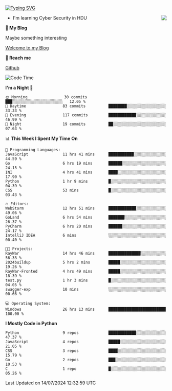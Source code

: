 [![Typing SVG](https://readme-typing-svg.herokuapp.com?font=Fira+Code&pause=1000&random=false&width=450&height=60&lines=Hello+%F0%9F%91%8B%F0%9F%8F%BB;I'm+JBNRZ)](https://git.io/typing-svg)

<a href="#">
  <img align="right" src="https://github-readme-stats.vercel.app/api?username=JBNRZ&show_icons=true&bg_color=15,f2f7fd,E0EAFC" />
</a>

- I'm learning Cyber Security in HDU

 **🌱 My Blog**

Maybe something interesting

[Welcome to my Blog](https://jbnrz.com.cn/)

 **💬 Reach me** 

[Github](https://github.com/JBNRZ)


<!--START_SECTION:waka-->
![Code Time](http://img.shields.io/badge/Code%20Time-596%20hrs%2059%20mins-blue)

**I'm a Night 🦉** 

```text
🌞 Morning                30 commits          ███░░░░░░░░░░░░░░░░░░░░░░   12.05 % 
🌆 Daytime                83 commits          ████████░░░░░░░░░░░░░░░░░   33.33 % 
🌃 Evening                117 commits         ████████████░░░░░░░░░░░░░   46.99 % 
🌙 Night                  19 commits          ██░░░░░░░░░░░░░░░░░░░░░░░   07.63 % 
```


📊 **This Week I Spent My Time On** 

```text
💬 Programming Languages: 
JavaScript               11 hrs 41 mins      ███████████░░░░░░░░░░░░░░   44.59 % 
Go                       6 hrs 19 mins       ██████░░░░░░░░░░░░░░░░░░░   24.15 % 
INI                      4 hrs 41 mins       ████░░░░░░░░░░░░░░░░░░░░░   17.90 % 
Python                   1 hr 9 mins         █░░░░░░░░░░░░░░░░░░░░░░░░   04.39 % 
CSS                      53 mins             █░░░░░░░░░░░░░░░░░░░░░░░░   03.43 % 

🔥 Editors: 
WebStorm                 12 hrs 51 mins      ████████████░░░░░░░░░░░░░   49.06 % 
GoLand                   6 hrs 54 mins       ███████░░░░░░░░░░░░░░░░░░   26.37 % 
PyCharm                  6 hrs 20 mins       ██████░░░░░░░░░░░░░░░░░░░   24.17 % 
IntelliJ IDEA            6 mins              ░░░░░░░░░░░░░░░░░░░░░░░░░   00.40 % 

🐱‍💻 Projects: 
RayWar                   14 hrs 46 mins      ██████████████░░░░░░░░░░░   56.33 % 
2024buildup              5 hrs 2 mins        █████░░░░░░░░░░░░░░░░░░░░   19.26 % 
RayWar-Fronted           4 hrs 49 mins       █████░░░░░░░░░░░░░░░░░░░░   18.39 % 
test.py                  1 hr 3 mins         █░░░░░░░░░░░░░░░░░░░░░░░░   04.05 % 
swagger-exp              10 mins             ░░░░░░░░░░░░░░░░░░░░░░░░░   00.66 % 

💻 Operating System: 
Windows                  26 hrs 13 mins      █████████████████████████   100.00 % 
```

**I Mostly Code in Python** 

```text
Python                   9 repos             ████████████░░░░░░░░░░░░░   47.37 % 
JavaScript               4 repos             █████░░░░░░░░░░░░░░░░░░░░   21.05 % 
CSS                      3 repos             ████░░░░░░░░░░░░░░░░░░░░░   15.79 % 
Go                       2 repos             ███░░░░░░░░░░░░░░░░░░░░░░   10.53 % 
C                        1 repo              █░░░░░░░░░░░░░░░░░░░░░░░░   05.26 % 
```




 Last Updated on 14/07/2024 12:32:59 UTC
<!--END_SECTION:waka-->

